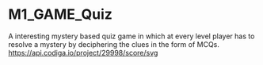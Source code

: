 # M1_GAME_Quiz
A interesting mystery based quiz game in which at every level player has to resolve a mystery by deciphering the clues in the form of MCQs.
https://api.codiga.io/project/29998/score/svg
